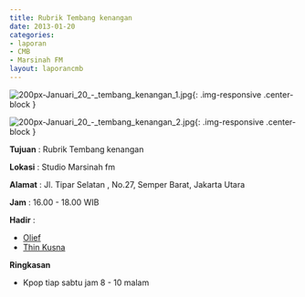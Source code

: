 ```yaml
---
title: Rubrik Tembang kenangan
date: 2013-01-20
categories:
- laporan
- CMB
- Marsinah FM
layout: laporancmb
---
```


![200px-Januari_20_-_tembang_kenangan_1.jpg](/uploads/200px-Januari_20_-_tembang_kenangan_1.jpg){: .img-responsive .center-block }

![200px-Januari_20_-_tembang_kenangan_2.jpg](/uploads/200px-Januari_20_-_tembang_kenangan_2.jpg){: .img-responsive .center-block }


**Tujuan** : Rubrik Tembang kenangan 

**Lokasi** : Studio Marsinah fm 

**Alamat** : Jl. Tipar Selatan , No.27, Semper Barat, Jakarta Utara 

**Jam** : 16.00 - 18.00 WIB 

**Hadir** :
* [Olief](http://wiki.ciptamedia.org/wiki/Olief)
* [Thin Kusna](http://wiki.ciptamedia.org/wiki/Thin_Kusna)

**Ringkasan**  
* Kpop tiap sabtu jam 8 - 10 malam
